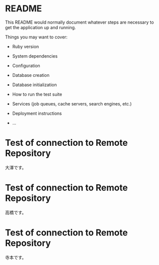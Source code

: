# README

This README would normally document whatever steps are necessary to get the
application up and running.

Things you may want to cover:

* Ruby version

* System dependencies

* Configuration

* Database creation

* Database initialization

* How to run the test suite

* Services (job queues, cache servers, search engines, etc.)

* Deployment instructions

* ...

# Test of connection to Remote Repository
大澤です。

# Test of connection to Remote Repository
高橋です。

# Test of connection to Remote Repository
寺本です。


